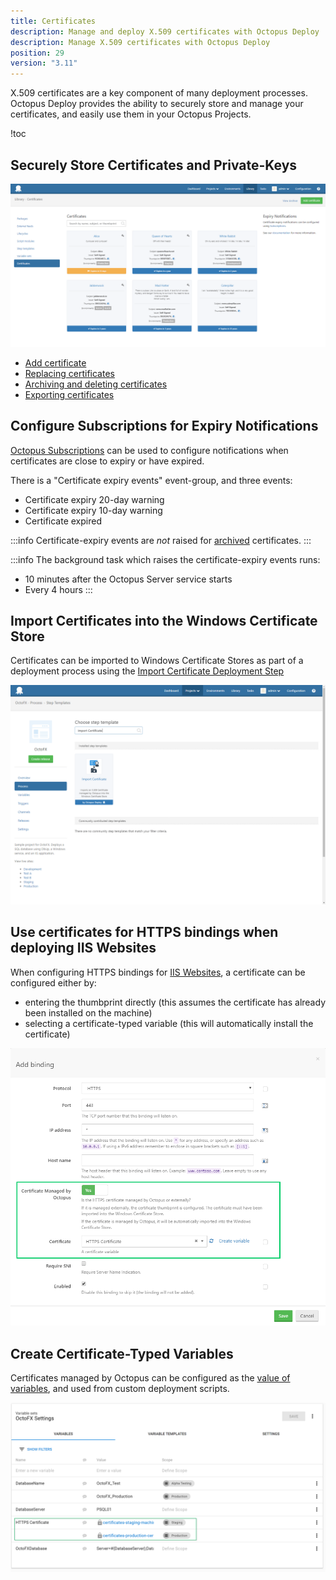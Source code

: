 ```yaml
---
title: Certificates
description: Manage and deploy X.509 certificates with Octopus Deploy 
description: Manage X.509 certificates with Octopus Deploy
position: 29 
version: "3.11"
---
```


X.509 certificates are a key component of many deployment processes. Octopus Deploy provides the ability to securely store and manage your certificates, and easily use them in your Octopus Projects.  

!toc

## Securely Store Certificates and Private-Keys 

![](certificate-list.png "width=500")

- [Add certificate](add-certificate.md)
- [Replacing certificates](replace-certificate.md)
- [Archiving and deleting certificates](archiving-and-deleting-certificates.md)
- [Exporting certificates](export-certificate.md)

## Configure Subscriptions for Expiry Notifications 

[Octopus Subscriptions](/docs/administration/subscriptions.md) can be used to configure notifications when certificates are close to expiry or have expired. 

There is a "Certificate expiry events" event-group, and three events:  

- Certificate expiry 20-day warning  
- Certificate expiry 10-day warning  
- Certificate expired

:::info
Certificate-expiry events are _not_ raised for [archived](archiving-and-deleting-certificates.md) certificates.
:::

:::info
The background task which raises the certificate-expiry events runs:
- 10 minutes after the Octopus Server service starts 
- Every 4 hours
:::

## Import Certificates into the Windows Certificate Store  

Certificates can be imported to Windows Certificate Stores as part of a deployment process using the [Import Certificate Deployment Step](/docs/deploying-applications/certificates/import-certificate-step.md)

![](import-certificate-step-select.png "width=500")

## Use certificates for HTTPS bindings when deploying IIS Websites   

When configuring HTTPS bindings for [IIS Websites](/docs/deploying-applications/iis-websites-and-application-pools.md), a certificate can be configured either by:
- entering the thumbprint directly (this assumes the certificate has already been installed on the machine) 
- selecting a certificate-typed variable (this will automatically install the certificate)

![](https-binding-certificate.png "width=500")

## Create Certificate-Typed Variables 

Certificates managed by Octopus can be configured as the [value of variables](/docs/deploying-applications/deployment-process/variables/certificate-variables.md), and used from custom deployment scripts.

![](/docs/images/certificates/certificate-variables-scoped.png "width=500")

